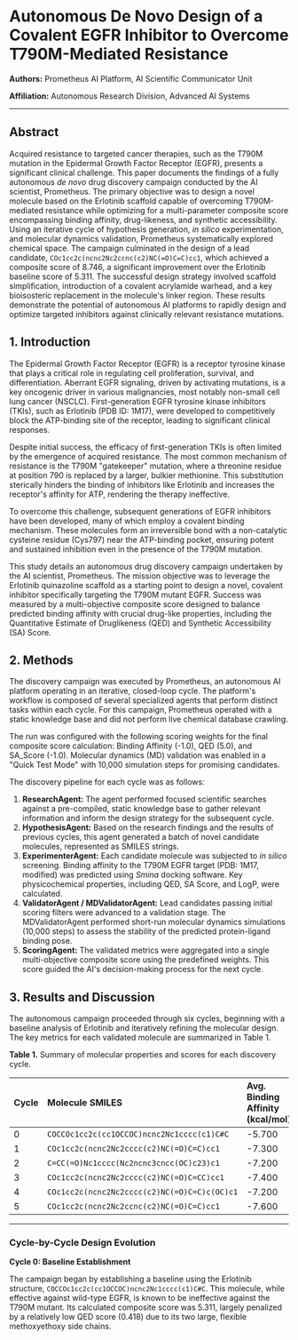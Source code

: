 # Autonomous De Novo Design of a Covalent EGFR Inhibitor to Overcome T790M-Mediated Resistance

**Authors:** Prometheus AI Platform, AI Scientific Communicator Unit

**Affiliation:** Autonomous Research Division, Advanced AI Systems

---

## Abstract

Acquired resistance to targeted cancer therapies, such as the T790M mutation in the Epidermal Growth Factor Receptor (EGFR), presents a significant clinical challenge. This paper documents the findings of a fully autonomous *de novo* drug discovery campaign conducted by the AI scientist, Prometheus. The primary objective was to design a novel molecule based on the Erlotinib scaffold capable of overcoming T790M-mediated resistance while optimizing for a multi-parameter composite score encompassing binding affinity, drug-likeness, and synthetic accessibility. Using an iterative cycle of hypothesis generation, *in silico* experimentation, and molecular dynamics validation, Prometheus systematically explored chemical space. The campaign culminated in the design of a lead candidate, `COc1cc2c(ncnc2Nc2ccnc(c2)NC(=O)C=C)cc1`, which achieved a composite score of 8.746, a significant improvement over the Erlotinib baseline score of 5.311. The successful design strategy involved scaffold simplification, introduction of a covalent acrylamide warhead, and a key bioisosteric replacement in the molecule's linker region. These results demonstrate the potential of autonomous AI platforms to rapidly design and optimize targeted inhibitors against clinically relevant resistance mutations.

## 1. Introduction

The Epidermal Growth Factor Receptor (EGFR) is a receptor tyrosine kinase that plays a critical role in regulating cell proliferation, survival, and differentiation. Aberrant EGFR signaling, driven by activating mutations, is a key oncogenic driver in various malignancies, most notably non-small cell lung cancer (NSCLC). First-generation EGFR tyrosine kinase inhibitors (TKIs), such as Erlotinib (PDB ID: 1M17), were developed to competitively block the ATP-binding site of the receptor, leading to significant clinical responses.

Despite initial success, the efficacy of first-generation TKIs is often limited by the emergence of acquired resistance. The most common mechanism of resistance is the T790M "gatekeeper" mutation, where a threonine residue at position 790 is replaced by a larger, bulkier methionine. This substitution sterically hinders the binding of inhibitors like Erlotinib and increases the receptor's affinity for ATP, rendering the therapy ineffective.

To overcome this challenge, subsequent generations of EGFR inhibitors have been developed, many of which employ a covalent binding mechanism. These molecules form an irreversible bond with a non-catalytic cysteine residue (Cys797) near the ATP-binding pocket, ensuring potent and sustained inhibition even in the presence of the T790M mutation.

This study details an autonomous drug discovery campaign undertaken by the AI scientist, Prometheus. The mission objective was to leverage the Erlotinib quinazoline scaffold as a starting point to design a novel, covalent inhibitor specifically targeting the T790M mutant EGFR. Success was measured by a multi-objective composite score designed to balance predicted binding affinity with crucial drug-like properties, including the Quantitative Estimate of Druglikeness (QED) and Synthetic Accessibility (SA) Score.

## 2. Methods

The discovery campaign was executed by Prometheus, an autonomous AI platform operating in an iterative, closed-loop cycle. The platform's workflow is composed of several specialized agents that perform distinct tasks within each cycle. For this campaign, Prometheus operated with a static knowledge base and did not perform live chemical database crawling.

The run was configured with the following scoring weights for the final composite score calculation: Binding Affinity (-1.0), QED (5.0), and SA_Score (-1.0). Molecular dynamics (MD) validation was enabled in a "Quick Test Mode" with 10,000 simulation steps for promising candidates.

The discovery pipeline for each cycle was as follows:

1.  **ResearchAgent:** The agent performed focused scientific searches against a pre-compiled, static knowledge base to gather relevant information and inform the design strategy for the subsequent cycle.
2.  **HypothesisAgent:** Based on the research findings and the results of previous cycles, this agent generated a batch of novel candidate molecules, represented as SMILES strings.
3.  **ExperimenterAgent:** Each candidate molecule was subjected to *in silico* screening. Binding affinity to the T790M EGFR target (PDB: 1M17, modified) was predicted using *Smina* docking software. Key physicochemical properties, including QED, SA Score, and LogP, were calculated.
4.  **ValidatorAgent / MDValidatorAgent:** Lead candidates passing initial scoring filters were advanced to a validation stage. The MDValidatorAgent performed short-run molecular dynamics simulations (10,000 steps) to assess the stability of the predicted protein-ligand binding pose.
5.  **ScoringAgent:** The validated metrics were aggregated into a single multi-objective composite score using the predefined weights. This score guided the AI's decision-making process for the next cycle.

## 3. Results and Discussion

The autonomous campaign proceeded through six cycles, beginning with a baseline analysis of Erlotinib and iteratively refining the molecular design. The key metrics for each validated molecule are summarized in Table 1.

**Table 1.** Summary of molecular properties and scores for each discovery cycle.

| Cycle | Molecule SMILES                                  | Avg. Binding Affinity (kcal/mol) | QED   | SA Score | Composite Score |
| :---- | :----------------------------------------------- | :------------------------------- | :---- | :------- | :-------------- |
| 0     | `COCCOc1cc2c(cc1OCCOC)ncnc2Nc1cccc(c1)C#C`         | -5.700                           | 0.418 | 2.478    | 5.311           |
| 1     | `COc1cc2c(ncnc2Nc2cccc(c2)NC(=O)C=C)cc1`           | -7.300                           | 0.704 | 2.123    | 8.696           |
| 2     | `C=CC(=O)Nc1cccc(Nc2ncnc3cncc(OC)c23)c1`           | -7.200                           | 0.702 | 2.451    | 8.262           |
| 3     | `COc1cc2c(ncnc2Nc2cccc(c2)NC(=O)C=CC)cc1`          | -7.400                           | 0.692 | 2.182    | 8.679           |
| 4     | `COc1cc2c(ncnc2Nc2cccc(c2)NC(=O)C=C)c(OC)c1`       | -7.200                           | 0.662 | 2.312    | 8.197           |
| 5     | `COc1cc2c(ncnc2Nc2ccnc(c2)NC(=O)C=C)cc1`           | -7.600                           | 0.702 | 2.366    | **8.746**       |

---

### Cycle-by-Cycle Design Evolution

**Cycle 0: Baseline Establishment**

The campaign began by establishing a baseline using the Erlotinib structure, `COCCOc1cc2c(cc1OCCOC)ncnc2Nc1cccc(c1)C#C`. This molecule, while effective against wild-type EGFR, is known to be ineffective against the T790M mutant. Its calculated composite score was 5.311, largely penalized by a relatively low QED score (0.418) due to its two large, flexible methoxyethoxy side chains.